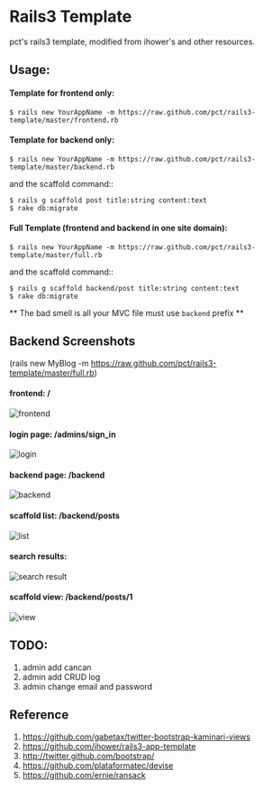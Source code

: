 # Rails3 Template

pct's rails3 template, modified from ihower's and other resources.

## Usage:

#### Template for frontend only:
    $ rails new YourAppName -m https://raw.github.com/pct/rails3-template/master/frontend.rb

#### Template for backend only:
    $ rails new YourAppName -m https://raw.github.com/pct/rails3-template/master/backend.rb
    
and the scaffold command::

    $ rails g scaffold post title:string content:text
    $ rake db:migrate

#### Full Template (frontend and backend in one site domain):

    $ rails new YourAppName -m https://raw.github.com/pct/rails3-template/master/full.rb

and the scaffold command::

    $ rails g scaffold backend/post title:string content:text
    $ rake db:migrate

** The bad smell is all your MVC file must use `backend` prefix **


## Backend Screenshots

(rails new MyBlog -m https://raw.github.com/pct/rails3-template/master/full.rb)

#### frontend: /
![frontend](https://raw.github.com/pct/rails3-template/master/screenshots/frontend.png)

#### login page: /admins/sign_in 
![login](https://raw.github.com/pct/rails3-template/master/screenshots/login.png)

#### backend page: /backend
![backend](https://raw.github.com/pct/rails3-template/master/screenshots/login_success.png)

#### scaffold list: /backend/posts
![list](https://raw.github.com/pct/rails3-template/master/screenshots/list.png)

#### search results:
![search result](https://raw.github.com/pct/rails3-template/master/screenshots/filter.png)

#### scaffold view: /backend/posts/1
![view](https://raw.github.com/pct/rails3-template/master/screenshots/view.png)


## TODO:

1. admin add cancan
2. admin add CRUD log
3. admin change email and password

## Reference

1. https://github.com/gabetax/twitter-bootstrap-kaminari-views
2. https://github.com/ihower/rails3-app-template
3. http://twitter.github.com/bootstrap/
4. https://github.com/plataformatec/devise
5. https://github.com/ernie/ransack
